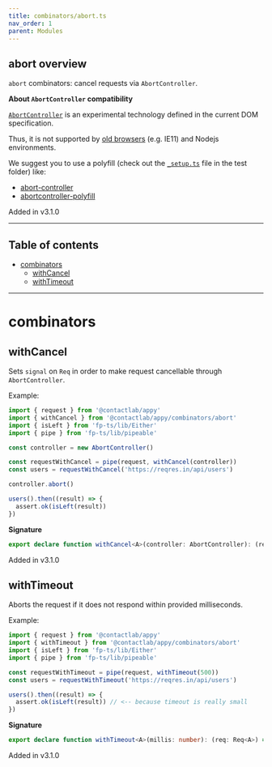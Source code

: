 ```yaml
---
title: combinators/abort.ts
nav_order: 1
parent: Modules
---
```


## abort overview

`abort` combinators: cancel requests via `AbortController`.

**About `AbortController` compatibility**

[`AbortController`](https://developer.mozilla.org/en-US/docs/Web/API/AbortController) is an experimental technology defined in the current DOM specification.

Thus, it is not supported by [old browsers](https://caniuse.com/#search=AbortController) (e.g. IE11) and Nodejs environments.

We suggest you to use a polyfill (check out the [`_setup.ts`](https://github.com/contactlab/appy/blob/master/test/_setup.ts) file in the test folder) like:

- [abort-controller](https://www.npmjs.com/package/abort-controller)
- [abortcontroller-polyfill](https://www.npmjs.com/package/abortcontroller-polyfill)

Added in v3.1.0

---

<h2 class="text-delta">Table of contents</h2>

- [combinators](#combinators)
  - [withCancel](#withcancel)
  - [withTimeout](#withtimeout)

---

# combinators

## withCancel

Sets `signal` on `Req` in order to make request cancellable through `AbortController`.

Example:

```ts
import { request } from '@contactlab/appy'
import { withCancel } from '@contactlab/appy/combinators/abort'
import { isLeft } from 'fp-ts/lib/Either'
import { pipe } from 'fp-ts/lib/pipeable'

const controller = new AbortController()

const requestWithCancel = pipe(request, withCancel(controller))
const users = requestWithCancel('https://reqres.in/api/users')

controller.abort()

users().then((result) => {
  assert.ok(isLeft(result))
})
```

**Signature**

```ts
export declare function withCancel<A>(controller: AbortController): (req: Req<A>) => Req<A>
```

Added in v3.1.0

## withTimeout

Aborts the request if it does not respond within provided milliseconds.

Example:

```ts
import { request } from '@contactlab/appy'
import { withTimeout } from '@contactlab/appy/combinators/abort'
import { isLeft } from 'fp-ts/lib/Either'
import { pipe } from 'fp-ts/lib/pipeable'

const requestWithTimeout = pipe(request, withTimeout(500))
const users = requestWithTimeout('https://reqres.in/api/users')

users().then((result) => {
  assert.ok(isLeft(result)) // <-- because timeout is really small
})
```

**Signature**

```ts
export declare function withTimeout<A>(millis: number): (req: Req<A>) => Req<A>
```

Added in v3.1.0
